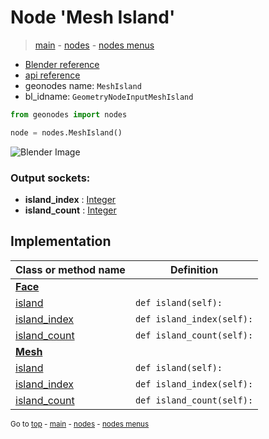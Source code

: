 # Node 'Mesh Island'

> [main](../structure.md) - [nodes](nodes.md) - [nodes menus](nodes_menus.md)

- [Blender reference](https://docs.blender.org/manual/en/latest/modeling/geometry_nodes/mesh/mesh_island.html)
- [api reference](https://docs.blender.org/api/current/bpy.types.GeometryNodeInputMeshIsland.html)
- geonodes name: `MeshIsland`
- bl_idname: `GeometryNodeInputMeshIsland`

```python
from geonodes import nodes

node = nodes.MeshIsland()
```

![Blender Image](https://docs.blender.org/manual/en/latest/_images/node-types_GeometryNodeInputMeshIsland.webp)

### Output sockets:

- **island_index** : [Integer](Integer.md)
- **island_count** : [Integer](Integer.md)

## Implementation

| Class or method name | Definition |
|----------------------|------------|
| **[Face](Face.md)** |
| [island](Face.md#island-property) | `def island(self):` |
| [island_index](Face.md#island_index-property) | `def island_index(self):` |
| [island_count](Face.md#island_count-property) | `def island_count(self):` |
| **[Mesh](Mesh.md)** |
| [island](Mesh.md#island-property) | `def island(self):` |
| [island_index](Mesh.md#island_index-property) | `def island_index(self):` |
| [island_count](Mesh.md#island_count-property) | `def island_count(self):` |
<sub>Go to [top](#node-Mesh-Island) - [main](../structure.md) - [nodes](nodes.md) - [nodes menus](nodes_menus.md)</sub>


